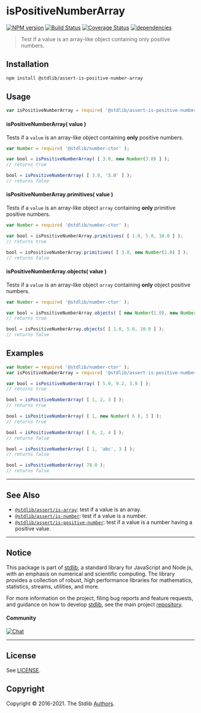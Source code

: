 <!--

@license Apache-2.0

Copyright (c) 2018 The Stdlib Authors.

Licensed under the Apache License, Version 2.0 (the "License");
you may not use this file except in compliance with the License.
You may obtain a copy of the License at

   http://www.apache.org/licenses/LICENSE-2.0

Unless required by applicable law or agreed to in writing, software
distributed under the License is distributed on an "AS IS" BASIS,
WITHOUT WARRANTIES OR CONDITIONS OF ANY KIND, either express or implied.
See the License for the specific language governing permissions and
limitations under the License.

-->

# isPositiveNumberArray

[![NPM version][npm-image]][npm-url] [![Build Status][test-image]][test-url] [![Coverage Status][coverage-image]][coverage-url] [![dependencies][dependencies-image]][dependencies-url]

> Test if a value is an array-like object containing only positive numbers.

<section class="installation">

## Installation

```bash
npm install @stdlib/assert-is-positive-number-array
```

</section>

<section class="usage">

## Usage

```javascript
var isPositiveNumberArray = require( '@stdlib/assert-is-positive-number-array' );
```

#### isPositiveNumberArray( value )

Tests if a `value` is an array-like object containing **only** positive numbers.

<!-- eslint-disable no-new-wrappers -->

```javascript
var Number = require( '@stdlib/number-ctor' );

var bool = isPositiveNumberArray( [ 3.0, new Number(3.0) ] );
// returns true

bool = isPositiveNumberArray( [ 3.0, '3.0' ] );
// returns false
```

#### isPositiveNumberArray.primitives( value )

Tests if a `value` is an array-like object `array` containing **only** primitive positive numbers.

<!-- eslint-disable no-new-wrappers -->

```javascript
var Number = require( '@stdlib/number-ctor' );

var bool = isPositiveNumberArray.primitives( [ 1.0, 5.0, 10.0 ] );
// returns true

bool = isPositiveNumberArray.primitives( [ 3.0, new Number(1.0) ] );
// returns false
```

#### isPositiveNumberArray.objects( value )

Tests if a `value` is an array-like object `array` containing **only** object positive numbers.

<!-- eslint-disable no-new-wrappers, max-len -->

```javascript
var Number = require( '@stdlib/number-ctor' );

var bool = isPositiveNumberArray.objects( [ new Number(1.0), new Number(1.0) ] );
// returns true

bool = isPositiveNumberArray.objects( [ 1.0, 5.0, 10.0 ] );
// returns false
```

</section>

<!-- /.usage -->

<section class="examples">

## Examples

<!-- eslint-disable no-new-wrappers -->

<!-- eslint no-undef: "error" -->

```javascript
var Number = require( '@stdlib/number-ctor' );
var isPositiveNumberArray = require( '@stdlib/assert-is-positive-number-array' );

var bool = isPositiveNumberArray( [ 5.0, 0.2, 3.9 ] );
// returns true

bool = isPositiveNumberArray( [ 1, 2, 3 ] );
// returns true

bool = isPositiveNumberArray( [ 1, new Number( 6 ), 3 ] );
// returns true

bool = isPositiveNumberArray( [ 0, 2, 4 ] );
// returns false

bool = isPositiveNumberArray( [ 1, 'abc', 3 ] );
// returns false

bool = isPositiveNumberArray( 78.0 );
// returns false
```

</section>

<!-- /.examples -->

<!-- Section for related `stdlib` packages. Do not manually edit this section, as it is automatically populated. -->

<section class="related">

* * *

## See Also

-   <span class="package-name">[`@stdlib/assert/is-array`][@stdlib/assert/is-array]</span><span class="delimiter">: </span><span class="description">test if a value is an array.</span>
-   <span class="package-name">[`@stdlib/assert/is-number`][@stdlib/assert/is-number]</span><span class="delimiter">: </span><span class="description">test if a value is a number.</span>
-   <span class="package-name">[`@stdlib/assert/is-positive-number`][@stdlib/assert/is-positive-number]</span><span class="delimiter">: </span><span class="description">test if a value is a number having a positive value.</span>

</section>

<!-- /.related -->

<!-- Section for all links. Make sure to keep an empty line after the `section` element and another before the `/section` close. -->


<section class="main-repo" >

* * *

## Notice

This package is part of [stdlib][stdlib], a standard library for JavaScript and Node.js, with an emphasis on numerical and scientific computing. The library provides a collection of robust, high performance libraries for mathematics, statistics, streams, utilities, and more.

For more information on the project, filing bug reports and feature requests, and guidance on how to develop [stdlib][stdlib], see the main project [repository][stdlib].

#### Community

[![Chat][chat-image]][chat-url]

---

## License

See [LICENSE][stdlib-license].


## Copyright

Copyright &copy; 2016-2021. The Stdlib [Authors][stdlib-authors].

</section>

<!-- /.stdlib -->

<!-- Section for all links. Make sure to keep an empty line after the `section` element and another before the `/section` close. -->

<section class="links">

[npm-image]: http://img.shields.io/npm/v/@stdlib/assert-is-positive-number-array.svg
[npm-url]: https://npmjs.org/package/@stdlib/assert-is-positive-number-array

[test-image]: https://github.com/stdlib-js/assert-is-positive-number-array/actions/workflows/test.yml/badge.svg
[test-url]: https://github.com/stdlib-js/assert-is-positive-number-array/actions/workflows/test.yml

[coverage-image]: https://img.shields.io/codecov/c/github/stdlib-js/assert-is-positive-number-array/main.svg
[coverage-url]: https://codecov.io/github/stdlib-js/assert-is-positive-number-array?branch=main

[dependencies-image]: https://img.shields.io/david/stdlib-js/assert-is-positive-number-array.svg
[dependencies-url]: https://david-dm.org/stdlib-js/assert-is-positive-number-array/main

[chat-image]: https://img.shields.io/gitter/room/stdlib-js/stdlib.svg
[chat-url]: https://gitter.im/stdlib-js/stdlib/

[stdlib]: https://github.com/stdlib-js/stdlib

[stdlib-authors]: https://github.com/stdlib-js/stdlib/graphs/contributors

[stdlib-license]: https://raw.githubusercontent.com/stdlib-js/assert-is-positive-number-array/main/LICENSE

<!-- <related-links> -->

[@stdlib/assert/is-array]: https://github.com/stdlib-js/assert-is-array

[@stdlib/assert/is-number]: https://github.com/stdlib-js/assert-is-number

[@stdlib/assert/is-positive-number]: https://github.com/stdlib-js/assert-is-positive-number

<!-- </related-links> -->

</section>

<!-- /.links -->
